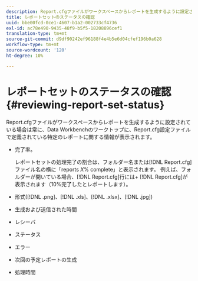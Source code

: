 ```yaml
---
description: Report.cfgファイルがワークスペースからレポートを生成するように設定されている場合は常に、Data Workbenchのワークトップに、Report.cfg設定ファイルで定義されている特定のレポートに関する情報が表示されます。
title: レポートセットのステータスの確認
uuid: bbe00fcd-0ce1-4607-b1a2-002733cf4736
exl-id: ac78e490-9435-48f9-b5f5-18208896cef1
translation-type: tm+mt
source-git-commit: d9df90242ef96188f4e4b5e6d04cfef196b0a628
workflow-type: tm+mt
source-wordcount: '120'
ht-degree: 10%

---
```


# レポートセットのステータスの確認{#reviewing-report-set-status}

Report.cfgファイルがワークスペースからレポートを生成するように設定されている場合は常に、Data Workbenchのワークトップに、Report.cfg設定ファイルで定義されている特定のレポートに関する情報が表示されます。

* 完了率。

   レポートセットの処理完了の割合は、フォルダー名または[!DNL Report.cfg]ファイル名の横に「reports *X*% complete」と表示されます。 例えば、フォルダーが開いている場合、[!DNL Report.cfg]行には+ [!DNL Report.cfg]が表示されます（10%完了したとレポートします）。
* 形式([!DNL .png]、[!DNL .xls]、[!DNL .xlsx]、[!DNL .jpg])

* 生成および送信された時間
* レシーバ
* ステータス
* エラー
* 次回の予定レポートの生成
* 処理時間
